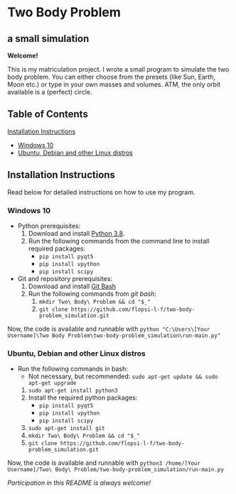# Two Body Problem
## a small simulation

**Welcome!**

This is my matriculation project. I wrote a small program to simulate the two body problem. You can either choose from the presets (like Sun, Earth, Moon etc.) or type in your own masses and volumes. ATM, the only orbit available is a (perfect) circle.

## Table of Contents

[Installation Instructions](#installation)  
- [Windows 10](#win10)  
- [Ubuntu, Debian and other Linux distros](#linux)  

<a name="installation"/>

## Installation Instructions

Read below for detailed instructions on how to use my program.

<a name="win10"/>

### Windows 10

- Python prerequisites:
  1. Download and install [Python 3.8](https://www.python.org/downloads/).
  2. Run the following commands from the command line to install required packages:
      - `pip install pyqt5`
      - `pip install vpython`
      - `pip install scipy`
- Git and repository prerequisites:
  1. Download and install [Git Bash](https://gitforwindows.org/)
  2. Run the following commands from *git bash*:
      1. `mkdir Two\ Body\ Problem && cd "$_"`
      2. `git clone https://github.com/flopsi-l-f/two-body-problem_simulation.git`

Now, the code is available and runnable with `python "C:\Users\[Your Username]\Two Body Problem\two-body-problem_simulation\run-main.py"`

<a name="linux"/>

### Ubuntu, Debian and other Linux distros

- Run the following commands in bash:
  - Not necessary, but recommended: `sudo apt-get update && sudo apt-get upgrade`
  1. `sudo apt-get install python3`
  2. Install the required python packages:
      - `pip install pyqt5`
      - `pip install vpython`
      - `pip install scipy`
  3. `sudo apt-get install git`
  4. `mkdir Two\ Body\ Problem && cd "$_"`
  5. `git clone https://github.com/flopsi-l-f/two-body-problem_simulation.git`

Now, the code is available and runnable with `python3 /home/[Your Username]/Two\ Body\ Problem/two-body-problem_simulation/run-main.py`

*Participation in this README is always welcome!*

